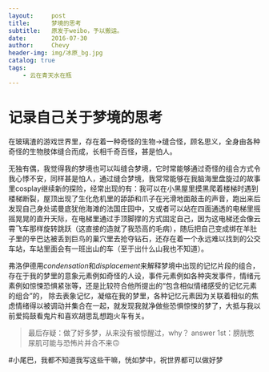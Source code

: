 ```yaml
---
layout:     post
title:      梦境的思考
subtitle:	原发于weibo，予以搬运。
date:       2016-07-30
author:     Chevy
header-img: img/冰原_bg.jpg
catalog: true
tags:
    - 云在青天水在瓶
---
```


# 记录自己关于梦境的思考

在玻璃渣的游戏世界里，存在着一种奇怪的生物→缝合怪，顾名思义，全身由各种奇怪的生物肢体缝合而成，长相千奇百怪，甚是怕人。

无独有偶，我觉得我的梦境也可以叫缝合梦境，它时常能够通过奇怪的组合方式令我心悸不安，同样甚是怕人，通过缝合梦境，我常常能够在我脑海里盘旋过的故事里cosplay继续新的探险，经常出现的有：我可以在小黑屋里摸黑爬着楼梯时遇到楼梯断裂，屋顶出现了生化危机里的舔舔和爪子在光滑地面敲击的声音，跑出来后发现自己身处诺曼底犹他海滩的法国庄园中，又或者可以站在四面通透的电梯里摇摇晃晃的直升天际，在电梯里通过手顶脚撑的方式固定自己，因为这电梯还会像云霄飞车那样旋转跳跃（这直接的造就了我恐高的毛病），随后把自己变成绑在羊肚子里的辛巴达被丢到巨鸟的巢穴里去抢夺钻石，还存在着一个永远难以找到的公交车站，车站里面会有一班出山的车（至于出什么山我也不知道）。

弗洛伊德用*condensation*和*displacement*来解释梦境中出现的记忆片段的组合，存在于我的梦里的意象元素例如奇怪的人设，事件元素例如各种突发事件，情绪元素例如惊悚恐惧紧张等，还是比较符合他所提出的“包含相似情绪感受的记忆元素的组合”的， 除去表象记忆，凝缩在我的梦里，各种记忆元素因为关联着相似的焦虑情绪得以被调动并集合在一起，就发现我就净做些恐惧惊悚的梦了，大抵与我以前爱捣鼓看鬼片和喜欢胡思乱想跑火车有关。

>最后存疑：做了好多梦，从来没有被惊醒过，why？
answer 1st：膀胱憋尿肌可能与恐怖片并合不来🙃

#小尾巴，我都不知道我写这些干嘛，恍如梦中，祝世界都可以做好梦
